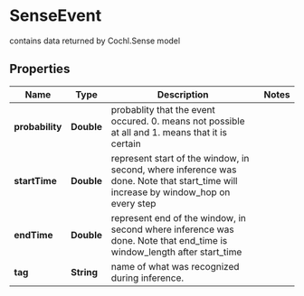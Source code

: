 

# SenseEvent

contains data returned by Cochl.Sense model 

## Properties

Name | Type | Description | Notes
------------ | ------------- | ------------- | -------------
**probability** | **Double** | probablity that the event occured. 0. means not possible at all and  1. means that it is certain  | 
**startTime** | **Double** | represent start of the window, in second, where inference was done. Note that start_time will increase by window_hop on every step  | 
**endTime** | **Double** | represent end of the window, in second where inference was done. Note that end_time is window_length after start_time  | 
**tag** | **String** | name of what was recognized during inference.  | 



